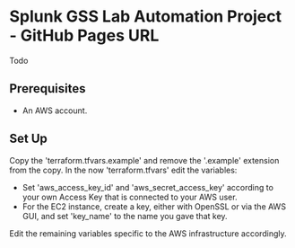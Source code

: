 # Splunk GSS Lab Automation Project - GitHub Pages URL

Todo

## Prerequisites
- An AWS account.

## Set Up
Copy the 'terraform.tfvars.example' and remove the '.example' extension from the copy.
In the now 'terraform.tfvars' edit the variables:

- Set 'aws_access_key_id' and 'aws_secret_access_key' according to your own Access Key that is connected to your AWS user.
- For the EC2 instance, create a key, either with OpenSSL or via the AWS GUI, and set 'key_name' to the name you gave that key.

Edit the remaining variables specific to the AWS infrastructure accordingly.